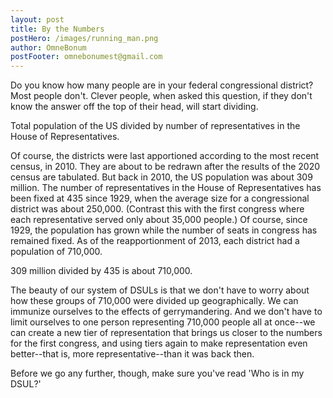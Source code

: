 ```yaml
---
layout: post
title: By the Numbers
postHero: /images/running_man.png
author: OmneBonum
postFooter: omnebonumest@gmail.com
---
```

Do you know how many people are in your federal congressional district?  Most people don't.  Clever people, when asked this question, if they don't know the answer off the top of their head, will start dividing.

Total population of the US divided by number of representatives in the House of Representatives.  

Of course, the districts were last apportioned according to the most recent census, in 2010. They are about to be redrawn after the results of the 2020 census are tabulated. But back in 2010, the US population was about 309 million. The number of representatives in the House of Representatives has been fixed at 435 since 1929, when the average size for a congressional district was about 250,000. (Contrast this with the first congress where each representative served only about 35,000 people.) Of course, since 1929, the population has grown while the number of seats in congress has remained fixed. As of the reapportionment of 2013, each district had a population of 710,000.

309 million divided by 435 is about 710,000.

The beauty of our system of DSULs is that we don't have to worry about how these groups of 710,000 were divided up geographically.  We can immunize ourselves to the effects of gerrymandering.  And we don't have to limit ourselves to one person representing 710,000 people all at once--we can create a new tier of representation that brings us closer to the numbers for the first congress, and using tiers again to make representation even better--that is, more representative--than it was back then.

Before we go any further, though, make sure you've read 'Who is in my DSUL?'
